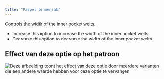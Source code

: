 ```yaml
---
title: "Paspel binnenzak"
---
```


Controls the width of the inner pocket welts.

- Increase this option to increase the width of the inner pocket welts
- Decrease this option to decrease the width of the inner pocket welts

## Effect van deze optie op het patroon

![Deze afbeelding toont het effect van deze optie door meerdere varianten die een andere waarde hebben voor deze optie te vervangen](jaeger_innerpocketweltheight_sample.svg "Effect van deze optie op het patroon")
